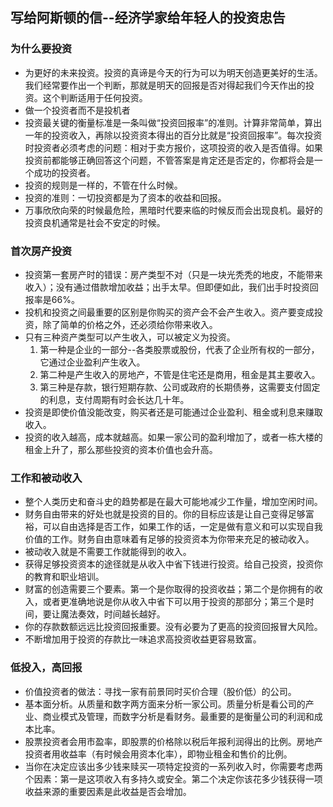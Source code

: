 ﻿## 写给阿斯顿的信--经济学家给年轻人的投资忠告

### 为什么要投资

+   为更好的未来投资。投资的真谛是今天的行为可以为明天创造更美好的生活。我们经常要作出一个判断，那就是明天的回报是否对得起我们今天作出的投资。这个判断适用于任何投资。
+   做一个投资者而不是投机者
+   投资最关键的衡量标准是一条叫做“投资回报率”的准则。计算非常简单，算出一年的投资收入，再除以投资资本得出的百分比就是“投资回报率”。每次投资时投资者必须考虑的问题：相对于卖方报价，这项投资的收入是否值得。如果投资前都能够正确回答这个问题，不管答案是肯定还是否定的，你都将会是一个成功的投资者。
+   投资的规则是一样的，不管在什么时候。
+   投资的准则：一切投资都是为了资本的收益和回报。
+   万事欣欣向荣的时候最危险，黑暗时代要来临的时候反而会出现良机。最好的投资良机通常是社会不安定的时候。

### 首次房产投资

+   投资第一套房产时的错误：房产类型不对（只是一块光秃秃的地皮，不能带来收入）；没有通过借款增加收益；出手太早。但即便如此，我们出手时投资回报率是66%。
+   投机和投资之间最重要的区别是你购买的资产会不会产生收入。资产要变成投资，除了简单的价格之外，还必须给你带来收入。
+   只有三种资产类型可以产生收入，可以被定义为投资。
    1.  第一种是企业的一部分--各类股票或股份，代表了企业所有权的一部分，它通过企业盈利产生收入。
    2.  第二种是产生收入的房地产，不管是住宅还是商用，租金是其主要收入。
    3.  第三种是存款，银行短期存款、公司或政府的长期债券，这需要支付固定的利息，支付周期有时会长达几十年。
+   投资是即使价值没能改变，购买者还是可能通过企业盈利、租金或利息来赚取收入。
+   投资的收入越高，成本就越高。如果一家公司的盈利增加了，或者一栋大楼的租金上升了，那么那些投资的资本价值也会升高。

### 工作和被动收入

+   整个人类历史和奋斗史的趋势都是在最大可能地减少工作量，增加空闲时间。
+   财务自由带来的好处也就是投资的目的。你的目标应该是让自己变得足够富裕，可以自由选择是否工作，如果工作的话，一定是做有意义和可以实现自我价值的工作。财务自由意味着有足够的投资资本为你带来充足的被动收入。
+   被动收入就是不需要工作就能得到的收入。
+   获得足够投资资本的途径就是从收入中省下钱进行投资。给自己投资，投资你的教育和职业培训。
+   财富的创造需要三个要素。第一个是你取得的投资收益；第二个是你拥有的收入，或者更准确地说是你从收入中省下可以用于投资的那部分；第三个是时间，要让魔法奏效，时间越长越好。
+   你的存款数额远远比投资回报重要。没有必要为了更高的投资回报冒大风险。
+   不断增加用于投资的存款比一味追求高投资收益更容易致富。

### 低投入，高回报

+	价值投资者的做法：寻找一家有前景同时买价合理（股价低）的公司。
+	基本面分析。从质量和数字两方面来分析一家公司。质量分析是看公司的产业、商业模式及管理，而数字分析是看财务。最重要的是衡量公司的利润和成本比率。
+	股票投资者会用市盈率，即股票的价格除以税后年报利润得出的比例。房地产投资者用收益率（有时候会用资本化率），即物业租金和售价的比例。
+	当你在决定应该出多少钱来赎买一项特定投资的一系列收入时，你需要考虑两个因素：第一是这项收入有多持久或安全。第二个决定你该花多少钱获得一项收益来源的重要因素是此收益是否会增加。
